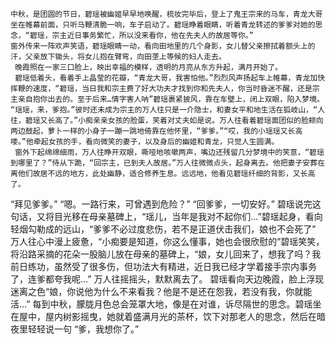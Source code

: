     中秋，是团圆的节日，碧瑶被幽姬早早地唤醒，梳妆完毕后，登上了鬼王宗来的马车，青龙大哥坐在帷幕前面，只听马鞭清脆一响，车子启动了。碧瑶睁着眼睛，听着青龙转述的爹爹对她的思念，“碧瑶，宗主近日事务繁忙，所以没来看你，他在先夫人的故居等你。”
    窗外传来一阵欢声笑语，碧瑶眼睛一动，看向田地里的几个身影，女儿替父亲擦拭着额头上的汗，父亲放下锄头，将女儿抱在臂弯，向田垄上等候的妇人走去。
     晚霞照在一家三口脸上，映出幸福的模样，透明的月亮从东方升起，满月开始了。
     碧瑶低着头，看着手上晶莹的花瓣，“青龙大哥，我害怕他。”烈烈风声扬起车上帷幕，青龙加快挥鞭的速度，“碧瑶，当日我和宗主费了好大功夫才找到你和先夫人，你当时昏迷不醒，还是宗主亲自抱你出去的。至于后来…情字害人呐”碧瑶裹紧披风，靠在车壁上，闭上双眼，陷入梦境。
    “瑶瑶，来，爹抱。”彼时还未成为宗主的万人往只是一介隐士，和妻女平和地生活在狐岐山，“人往，碧瑶又长高了。”小痴亲亲女孩的脸蛋，笑着对丈夫如是说。万人往看着碧瑶面团似的脸颊向两边鼓起，萝卜一样的小身子一蹦一跳地倚靠在他怀里，“爹爹。”“哎，我的小瑶瑶又长高喽。”他牵起女孩的手，看向微笑的妻子，以及身后的幽姬和青龙，只觉人生圆满。
     窗外下起绵绵细雨，万人往睁开双眼，嘶哑地咳嗽两声，嘴边还残留几分梦境中的笑意，“碧瑶到哪里了？”侍从下跪，“回宗主，已到夫人故居。”万人往微微点头，起身离去。他把妻子安葬在离他们故居不远的地方，此处幽静，适合修养生息。远远地，他看见碧瑶纤细的背影，又长高了。
  “拜见爹爹。”
  “嗯。一路行来，可曾遇到危险？”
  “回爹爹，一切安好。”
      碧瑶说完这句话，又将目光移在母亲墓碑上，“瑶儿，当年是我对不起你们…”碧瑶起身，看向轻烟勾勒成的远山，“爹爹不必过度悲伤，若不是正道伏击我们，娘也不会死了”
     万人往心中漫上疲惫，“小痴要是知道，你这么懂事，她也会很欣慰的”碧瑶笑笑，将沿路采摘的花朵一股脑儿放在母亲的墓碑上，“娘，女儿回来了，想我了吗？我前日练功，虽然受了很多伤，但功法大有精进，近日我已经才学着接手宗内事务了，连爹都夸我呢…”
     万人往摇摇头，默默离去了。
     碧瑶看向天边晚霞，脸上浮现迷离之色“娘，你说他为什么不来看我？他是不是还在怨我，若没有我，你就能活…”
     每到中秋，朦胧月色总会笼罩大地，像是在对谁，诉尽隔世的思念。碧瑶坐在屋中，屋内树影摇曳，她就着盛满月光的茶杯，饮下对那老人的思念，然后在暗夜里轻轻说一句
   “爹，我想你了。”
   
